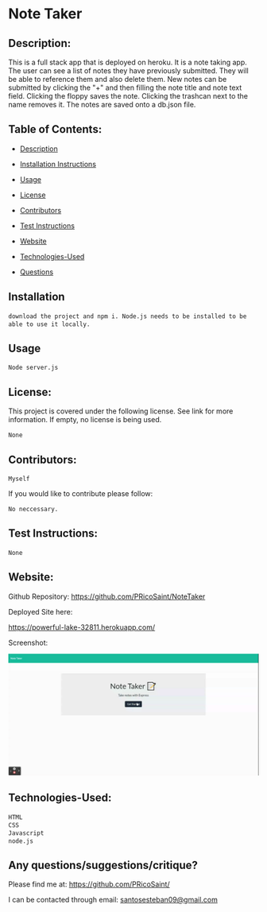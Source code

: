 
  #  Note Taker 

  ## Description:

This is a full stack app that is deployed on heroku. It is a note taking app. The user can see a list of notes they have previously submitted. They will be able to reference them and also delete them. New notes can be submitted by clicking the "+" and then filling the note title and note text field. Clicking the floppy saves the note. Clicking the trashcan next to the name removes it. The notes are saved onto a db.json file.

  ## Table of Contents:
  * [Description](#Description)

  * [Installation Instructions](#Installation)

  * [Usage](#Usage)
  
  * [License](#License)

  * [Contributors](#Contributors) 

  * [Test Instructions](#Test_Instructions)

  * [Website](#Website)

  * [Technologies-Used](#Technologies-Used)
  
  * [Questions](#Contributors)
    
  ## Installation
    download the project and npm i. Node.js needs to be installed to be able to use it locally.  

  ## Usage
    Node server.js

  ## License:
  This project is covered under the following license. See link for more information.
  If empty, no license is being used.
    
    None
    

  ## Contributors: 
    Myself

  If you would like to contribute please follow:

    No neccessary.

  ## Test Instructions:
    None

  ## Website:
  Github Repository: https://github.com/PRicoSaint/NoteTaker

  Deployed Site here: 

  https://powerful-lake-32811.herokuapp.com/

  Screenshot:
  
![Note Taker](./public/assets/NoteTaker.gif)

  
  ## Technologies-Used:
  
    HTML
	CSS
	Javascript
	node.js


## Any questions/suggestions/critique?
Please find me at:
https://github.com/PRicoSaint/

I can be contacted through email:
santosesteban09@gmail.com



